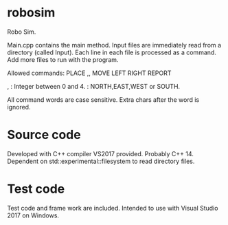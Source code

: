 # robosim
Robo Sim.

Main.cpp contains the main method.
Input files are immediately read from a directory (called Input). Each line in each file is processed as a command.
Add more files to run with the program.

Allowed commands:
PLACE <X>,<Y>,<FACE> 
MOVE
LEFT
RIGHT
REPORT

<X>, <Y> : Integer between 0 and 4.
<FACE> : NORTH,EAST,WEST or SOUTH.

All command words are case sensitive. Extra chars after the word is ignored.

# Source code
Developed with  C++ compiler VS2017 provided. Probably C++ 14.
Dependent on std::experimental::filesystem to read directory files.

# Test code
Test code and frame work are included. Intended to use with Visual Studio 2017 on Windows.